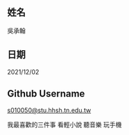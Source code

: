 姓名
----
吳承翰

日期
----
2021/12/02

Github Username
---------------
s010050@stu.hhsh.tn.edu.tw

我最喜歡的三件事
看輕小說 聽音樂 玩手機  